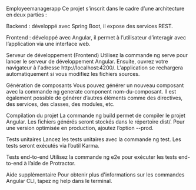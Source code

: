 Employeemanagerapp
Ce projet s’inscrit dans le cadre d’une architecture en deux parties :

Backend : développé avec Spring Boot, il expose des services REST.

Frontend : développé avec Angular, il permet à l’utilisateur d’interagir avec l’application via une interface web.

Serveur de développement (Frontend)
Utilisez la commande ng serve pour lancer le serveur de développement Angular. Ensuite, ouvrez votre navigateur à l'adresse http://localhost:4200/.
L'application se rechargera automatiquement si vous modifiez les fichiers sources.

Génération de composants
Vous pouvez générer un nouveau composant avec la commande ng generate component nom-du-composant.
Il est également possible de générer d’autres éléments comme des directives, des services, des classes, des modules, etc.

Compilation du projet
La commande ng build permet de compiler le projet Angular.
Les fichiers générés seront stockés dans le répertoire dist/.
Pour une version optimisée en production, ajoutez l’option --prod.

Tests unitaires
Lancez les tests unitaires avec la commande ng test.
Les tests seront exécutés via l’outil Karma.

Tests end-to-end
Utilisez la commande ng e2e pour exécuter les tests end-to-end à l’aide de Protractor.

Aide supplémentaire
Pour obtenir plus d'informations sur les commandes Angular CLI, tapez ng help dans le terminal.
